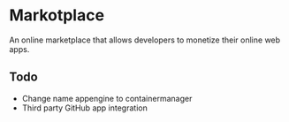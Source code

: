 # Markotplace

An online marketplace that allows developers to monetize their online web apps.

## Todo

-   Change name appengine to containermanager
-   Third party GitHub app integration
